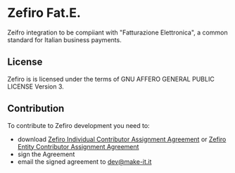 # Zefiro Fat.E.
Zeifro integration to be compiiant with "Fatturazione Elettronica", a common standard for Italian business payments.

## License

Zefiro is is licensed under the terms of GNU AFFERO GENERAL PUBLIC LICENSE Version 3.

## Contribution

To contribute to Zefiro development you need to:
* download [Zefiro Individual Contributor Assignment Agreement](https://github.com/MakeITBologna/zefiro/blob/master/Zefiro-Individual-Contributor-Assignment-Agreement.pdf) or [Zefiro Entity Contributor Assignment Agreement](https://github.com/MakeITBologna/zefiro/blob/master/Zefiro-Entity-Contributor-Assignment-Agreement.pdf)
* sign the Agreement
* email the signed agreement to dev@make-it.it







